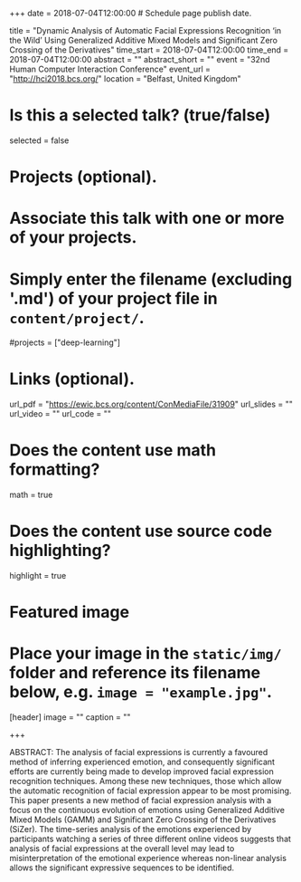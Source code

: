 +++
date = 2018-07-04T12:00:00  # Schedule page publish date.

title = "Dynamic Analysis of Automatic Facial Expressions Recognition ‘in the Wild’ Using Generalized Additive Mixed Models and Significant Zero Crossing of the Derivatives"
time_start = 2018-07-04T12:00:00
time_end = 2018-07-04T12:00:00
abstract = ""
abstract_short = ""
event = "32nd Human Computer Interaction Conference"
event_url = "http://hci2018.bcs.org/"
location = "Belfast, United Kingdom"

# Is this a selected talk? (true/false)
selected = false

# Projects (optional).
#   Associate this talk with one or more of your projects.
#   Simply enter the filename (excluding '.md') of your project file in `content/project/`.
#projects = ["deep-learning"]

# Links (optional).
url_pdf = "https://ewic.bcs.org/content/ConMediaFile/31909"
url_slides = ""
url_video = ""
url_code = ""

# Does the content use math formatting?
math = true

# Does the content use source code highlighting?
highlight = true

# Featured image
# Place your image in the `static/img/` folder and reference its filename below, e.g. `image = "example.jpg"`.
[header]
image = ""
caption = ""

+++

ABSTRACT: The analysis of facial expressions is currently a favoured method of inferring experienced emotion, and consequently significant efforts are currently being made to develop improved facial expression recognition techniques. Among these new techniques, those which allow the automatic recognition of facial expression appear to be most promising. This paper presents a new method of facial expression analysis with a focus on the continuous evolution of emotions using Generalized Additive Mixed Models (GAMM) and Significant Zero Crossing of the Derivatives (SiZer). The time-series analysis of the emotions experienced by participants watching a series of three different online videos suggests that analysis of facial expressions at the overall level may lead to misinterpretation of the emotional experience whereas non-linear analysis allows the significant expressive sequences to be identified.
